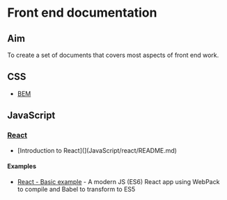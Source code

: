 # Front end documentation

## Aim

To create a set of documents that covers most aspects of front end work.

## CSS

- [BEM](CSS/BEM.md)

## JavaScript

### [React](JavaScript/react)

- [Introduction to React](](JavaScript/react/README.md)

#### Examples

- [React - Basic example](JavaScript/react/examples/basic) - A modern JS (ES6) React app using WebPack to compile and Babel to transform to ES5

